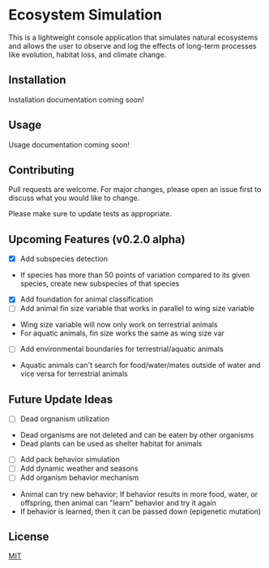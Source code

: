 
# Ecosystem Simulation

This is a lightweight console application that simulates natural ecosystems and allows the user to observe and log the effects of long-term processes like evolution, habitat loss, and climate change.

## Installation
Installation documentation coming soon!

## Usage
Usage documentation coming soon!

## Contributing
Pull requests are welcome. For major changes, please open an issue first to discuss what you would like to change.

Please make sure to update tests as appropriate.

## Upcoming Features (v0.2.0 alpha)
- [X] Add subspecies detection
- If species has more than 50 points of variation compared to its given species, create new subspecies of that species
- [X] Add foundation for animal classification
- [ ] Add animal fin size variable that works in parallel to wing size variable
- Wing size variable will now only work on terrestrial animals
- For aquatic animals, fin size works the same as wing size var
- [ ] Add environmental boundaries for terrestrial/aquatic animals
- Aquatic animals can't search for food/water/mates outside of water and vice versa for terrestrial animals

## Future Update Ideas
- [ ] Dead orgnanism utilization
- Dead organisms are not deleted and can be eaten by other organisms
- Dead plants can be used as shelter habitat for animals
- [ ] Add pack behavior simulation
- [ ] Add dynamic weather and seasons
- [ ] Add organism behavior mechanism
- Animal can try new behavior; If behavior results in more food, water, or offspring, then animal can "learn" behavior and try it again
- If behavior is learned, then it can be passed down (epigenetic mutation)

## License
[MIT](https://choosealicense.com/licenses/mit/)
